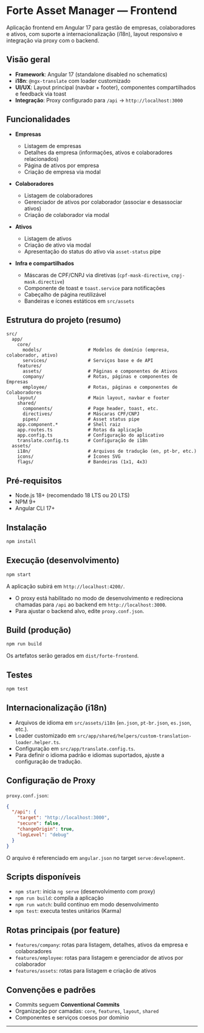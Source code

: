 # Forte Asset Manager — Frontend

Aplicação frontend em Angular 17 para gestão de empresas, colaboradores e ativos, com suporte a internacionalização (i18n), layout responsivo e integração via proxy com o backend.

## Visão geral

- **Framework**: Angular 17 (standalone disabled no schematics)
- **i18n**: `@ngx-translate` com loader customizado
- **UI/UX**: Layout principal (navbar + footer), componentes compartilhados e feedback via toast
- **Integração**: Proxy configurado para `/api` → `http://localhost:3000`

## Funcionalidades

- **Empresas**

  - Listagem de empresas
  - Detalhes da empresa (informações, ativos e colaboradores relacionados)
  - Página de ativos por empresa
  - Criação de empresa via modal

- **Colaboradores**

  - Listagem de colaboradores
  - Gerenciador de ativos por colaborador (associar e desassociar ativos)
  - Criação de colaborador via modal

- **Ativos**

  - Listagem de ativos
  - Criação de ativo via modal
  - Apresentação do status do ativo via `asset-status` pipe

- **Infra e compartilhados**
  - Máscaras de CPF/CNPJ via diretivas (`cpf-mask-directive`, `cnpj-mask.directive`)
  - Componente de toast e `toast.service` para notificações
  - Cabeçalho de página reutilizável
  - Bandeiras e ícones estáticos em `src/assets`

## Estrutura do projeto (resumo)

```
src/
  app/
    core/
      models/                 # Modelos de domínio (empresa, colaborador, ativo)
      services/               # Serviços base e de API
    features/
      assets/                 # Páginas e componentes de Ativos
      company/                # Rotas, páginas e componentes de Empresas
      employee/               # Rotas, páginas e componentes de Colaboradores
    layout/                   # Main layout, navbar e footer
    shared/
      components/             # Page header, toast, etc.
      directives/             # Máscaras CPF/CNPJ
      pipes/                  # Asset status pipe
    app.component.*           # Shell raiz
    app.routes.ts             # Rotas da aplicação
    app.config.ts             # Configuração do aplicativo
    translate.config.ts       # Configuração de i18n
  assets/
    i18n/                     # Arquivos de tradução (en, pt-br, etc.)
    icons/                    # Ícones SVG
    flags/                    # Bandeiras (1x1, 4x3)
```

## Pré-requisitos

- Node.js 18+ (recomendado 18 LTS ou 20 LTS)
- NPM 9+
- Angular CLI 17+

## Instalação

```bash
npm install
```

## Execução (desenvolvimento)

```bash
npm start
```

A aplicação subirá em `http://localhost:4200/`.

- O proxy está habilitado no modo de desenvolvimento e redireciona chamadas para `/api` ao backend em `http://localhost:3000`.
- Para ajustar o backend alvo, edite `proxy.conf.json`.

## Build (produção)

```bash
npm run build
```

Os artefatos serão gerados em `dist/forte-frontend`.

## Testes

```bash
npm test
```

## Internacionalização (i18n)

- Arquivos de idioma em `src/assets/i18n` (`en.json`, `pt-br.json`, `es.json`, etc.).
- Loader customizado em `src/app/shared/helpers/custom-translation-loader.helper.ts`.
- Configuração em `src/app/translate.config.ts`.
- Para definir o idioma padrão e idiomas suportados, ajuste a configuração de tradução.

## Configuração de Proxy

`proxy.conf.json`:

```json
{
  "/api": {
    "target": "http://localhost:3000",
    "secure": false,
    "changeOrigin": true,
    "logLevel": "debug"
  }
}
```

O arquivo é referenciado em `angular.json` no target `serve:development`.

## Scripts disponíveis

- `npm start`: inicia `ng serve` (desenvolvimento com proxy)
- `npm run build`: compila a aplicação
- `npm run watch`: build contínuo em modo desenvolvimento
- `npm test`: executa testes unitários (Karma)

## Rotas principais (por feature)

- `features/company`: rotas para listagem, detalhes, ativos da empresa e colaboradores
- `features/employee`: rotas para listagem e gerenciador de ativos por colaborador
- `features/assets`: rotas para listagem e criação de ativos

## Convenções e padrões

- Commits seguem **Conventional Commits**
- Organização por camadas: `core`, `features`, `layout`, `shared`
- Componentes e serviços coesos por domínio

---
